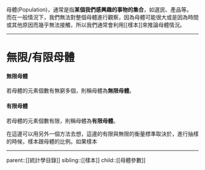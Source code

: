 母體(Population)，通常是指**某個我們感興趣的事物的集合**，如選民、產品等。
而在一般情況下，我們無法對整個母體進行觀察，因為母體可能很大或是因為時間或其他原因而幾乎無法接觸，所以我們通常會利用[[樣本]]來推論母體情況。

- - -
# 無限/有限母體
#### 無限母體
若母體的元素個數有無窮多個，則稱母體為**無限母體**。
#### 有限母體
若母體的元素個數有限，則稱母體為**有限母體**。

在這邊可以用另外一個方法去想，這邊的有限與無限的衡量標準取決於，進行抽樣的時候，樣本跟母體的比例。如果樣本
- - -
parent::[[統計學目錄]]
sibling::[[樣本]]
child::[[母體參數]]